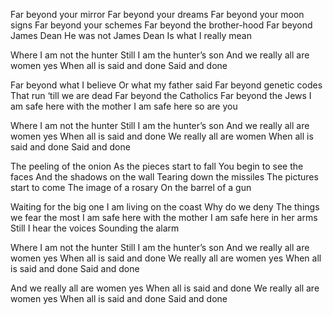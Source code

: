Far beyond your mirror
Far beyond your dreams
Far beyond your moon signs
Far beyond your schemes
Far beyond the brother-hood
Far beyond James Dean
He was not James Dean
Is what I really mean

Where I am not the hunter 
Still I am the hunter’s son 
And we really all are women yes
When all is said and done
Said and done

Far beyond what I believe
Or what my father said
Far beyond genetic codes
That run ‘till we are dead
Far beyond the Catholics
Far beyond the Jews
I am safe here with the mother
I am safe here so are you 

Where I am not the hunter 
Still I am the hunter’s son 
And we really all are women yes 
When all is said and done
We really all are women
When all is said and done
Said and done

The peeling of the onion
As the pieces start to fall
You begin to see the faces
And the shadows on the wall
Tearing down the missiles
The pictures start to come
The image of a rosary
On the barrel of a gun


Waiting for the big one
I am living on the coast
Why do we deny
The things we fear the most
I am safe here with the mother
I am safe here in her arms
Still I hear the voices
Sounding the alarm

Where I am not the hunter 
Still I am the hunter’s son 
And we really all are women yes
When all is said and done
We really all are women yes
When all is said and done
Said and done

And we really all are women yes
When all is said and done
We really all are women yes
When all is said and done
Said and done
